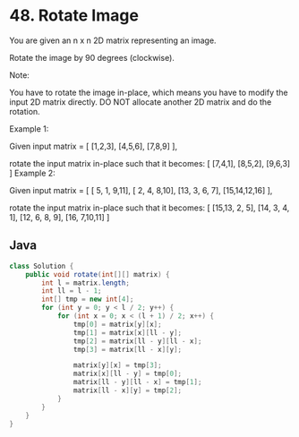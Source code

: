 # 48. Rotate Image
You are given an n x n 2D matrix representing an image.

Rotate the image by 90 degrees (clockwise).

Note:

You have to rotate the image in-place, which means you have to modify the input 2D matrix directly. DO NOT allocate another 2D matrix and do the rotation.

Example 1:

Given input matrix = 
[
  [1,2,3],
  [4,5,6],
  [7,8,9]
],

rotate the input matrix in-place such that it becomes:
[
  [7,4,1],
  [8,5,2],
  [9,6,3]
]
Example 2:

Given input matrix =
[
  [ 5, 1, 9,11],
  [ 2, 4, 8,10],
  [13, 3, 6, 7],
  [15,14,12,16]
], 

rotate the input matrix in-place such that it becomes:
[
  [15,13, 2, 5],
  [14, 3, 4, 1],
  [12, 6, 8, 9],
  [16, 7,10,11]
]

## Java
``` java
class Solution {
    public void rotate(int[][] matrix) {
        int l = matrix.length;
        int ll = l - 1;
        int[] tmp = new int[4];
        for (int y = 0; y < l / 2; y++) {
            for (int x = 0; x < (l + 1) / 2; x++) {
                tmp[0] = matrix[y][x];
                tmp[1] = matrix[x][ll - y];
                tmp[2] = matrix[ll - y][ll - x];
                tmp[3] = matrix[ll - x][y];

                matrix[y][x] = tmp[3];
                matrix[x][ll - y] = tmp[0];
                matrix[ll - y][ll - x] = tmp[1];
                matrix[ll - x][y] = tmp[2];
            }
        }
    }
}
```